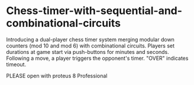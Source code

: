 # Chess-timer-with-sequential-and-combinational-circuits
Introducing a dual-player chess timer system merging modular down counters (mod 10 and mod 6) with combinational circuits. Players set durations at game start via push-buttons for minutes and seconds. Following a move, a player triggers the opponent's timer. "OVER" indicates timeout.


PLEASE open with proteus 8 Professional
